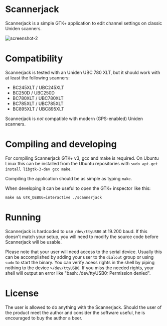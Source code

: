 Scannerjack
===========

Scannerjack is a simple GTK+ application to edit channel settings on classic
Uniden scanners.

![screenshot-2](https://user-images.githubusercontent.com/3726205/29249365-26f3b44e-802e-11e7-9580-4add4ab7926c.png)

Compatibility
=============

Scannerjack is tested with an Uniden UBC 780 XLT, but it should work
with at least the following scanners:

- BC245XLT / UBC245XLT
- BC250D / UBC250D
- BC780XLT / UBC780XLT
- BC785XLT / UBC785XLT
- BC895XLT / UBC895XLT

Scannerjack is *not* compatible with modern (GPS-enabled) Uniden scanners.

Compiling and developing
========================

For compiling Scannerjack GTK+ v3, gcc and make is required. On Ubuntu Linux
this can be installed from the Ubuntu repositories with
`sudo apt-get install libgtk-3-dev gcc make`.

Compiling the application should be as simple as typing `make`.

When developing it can be useful to open the GTK+ inspector like this:

    make && GTK_DEBUG=interactive ./scannerjack

Running
=======

Scannerjack is hardcoded to use `/dev/ttyUSB0` at 19.200 baud. If this doesn't
match your setup, you will need to modify the source code before Scannerjack
will be usable.

Please note that your user will need access to the serial device. Usually this
can be accomplished by adding your user to the `dialout` group or using `sudo`
to start the binary. You can verify acess rights in the shell by piping nothing
to the device `>/dev/ttyUSB0`. If you miss the needed rights, your shell will
output an error like "bash: /dev/ttyUSB0: Permission denied".

License
=======

The user is allowed to do anything with the Scannerjack. Should the user
of the product meet the author and consider the software useful, he is
encouraged to buy the author a beer.
